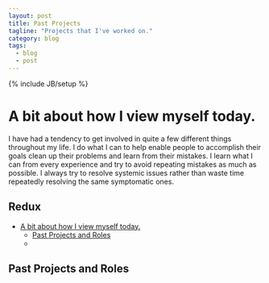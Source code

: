 ```yaml
---
layout: post
title: Past Projects
tagline: "Projects that I've worked on."
category: blog
tags:
  - blog
  - post
---
```


{% include JB/setup %}

# A bit about how I view myself today.
I have had a tendency to get involved in quite a few different things throughout my life.  I do what I can to help enable people to accomplish their goals clean up their problems and learn from their mistakes.  I learn what I can from every experience and try to avoid repeating mistakes as much as possible.  I always try to resolve systemic issues rather than waste time repeatedly resolving the same symptomatic ones.  

## Redux
<!-- TOC depth:6 withLinks:1 updateOnSave:1 -->

- [A bit about how I view myself today.](#a-bit-about-how-i-view-myself-today)
  - [Past Projects and Roles](#past-projects-and-roles)
  - <!-- /TOC -->


## Past Projects and Roles
